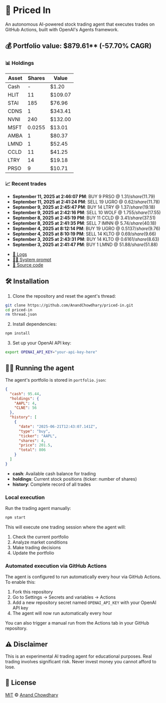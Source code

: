 # 🤖 Priced In

An autonomous AI-powered stock trading agent that executes trades on GitHub Actions, built with OpenAI's Agents framework.

<!-- auto start -->

## 💰 Portfolio value: $879.61** (-57.70% CAGR)

### 📊 Holdings

| Asset | Shares | Value |
|-------|--------|-------|
| Cash | - | $1.20 |
| HLIT | 11 | $109.07 |
| STAI | 185 | $76.96 |
| CDNS | 1 | $343.41 |
| NVNI | 240 | $132.00 |
| MSFT | 0.0255 | $13.01 |
| AMBA | 1 | $80.37 |
| LMND | 1 | $52.45 |
| CCLD | 11 | $41.25 |
| LTRY | 14 | $19.18 |
| PRSO | 9 | $10.71 |

### 📈 Recent trades

- **September 11, 2025 at 2:46:07 PM**: BUY 9 PRSO @ $1.31/share ($11.79)
- **September 11, 2025 at 2:41:24 PM**: SELL 19 UGRO @ $0.62/share ($11.78)
- **September 9, 2025 at 2:45:47 PM**: BUY 14 LTRY @ $1.37/share ($19.18)
- **September 9, 2025 at 2:42:16 PM**: SELL 10 WOLF @ $1.755/share ($17.55)
- **September 8, 2025 at 2:45:19 PM**: BUY 11 CCLD @ $3.41/share ($37.51)
- **September 8, 2025 at 2:41:35 PM**: SELL 7 IMNN @ $5.74/share ($40.18)
- **September 4, 2025 at 8:12:14 PM**: BUY 19 UGRO @ $0.5137/share ($9.76)
- **September 4, 2025 at 8:10:19 PM**: SELL 14 KLTO @ $0.69/share ($9.66)
- **September 3, 2025 at 2:43:31 PM**: BUY 14 KLTO @ $0.6161/share ($8.63)
- **September 3, 2025 at 2:41:47 PM**: BUY 1 LMND @ $51.88/share ($51.88)

<!-- auto end -->

- [🧠 Logs](./agent.log)
- [🧑‍💻 System prompt](./system-prompt.md)
- [📁 Source code](./agent.ts)

## 🛠️ Installation

1. Clone the repository and reset the agent's thread:

```bash
git clone https://github.com/AnandChowdhary/priced-in.git
cd priced-in
rm thread.json
```

2. Install dependencies:

```bash
npm install
```

3. Set up your OpenAI API key:

```bash
export OPENAI_API_KEY="your-api-key-here"
```

## 🏃‍♂️ Running the agent

The agent's portfolio is stored in `portfolio.json`:

```json
{
  "cash": 95.44,
  "holdings": {
    "AAPL": 4,
    "CLNE": 56
  },
  "history": [
    {
      "date": "2025-06-21T12:43:07.141Z",
      "type": "buy",
      "ticker": "AAPL",
      "shares": 4,
      "price": 201.5,
      "total": 806
    }
  ]
}
```

- **cash**: Available cash balance for trading
- **holdings**: Current stock positions (ticker: number of shares)
- **history**: Complete record of all trades

### Local execution

Run the trading agent manually:

```bash
npm start
```

This will execute one trading session where the agent will:

1. Check the current portfolio
2. Analyze market conditions
3. Make trading decisions
4. Update the portfolio

### Automated execution via GitHub Actions

The agent is configured to run automatically every hour via GitHub Actions. To enable this:

1. Fork this repository
2. Go to Settings → Secrets and variables → Actions
3. Add a new repository secret named `OPENAI_API_KEY` with your OpenAI API key
4. The agent will now run automatically every hour

You can also trigger a manual run from the Actions tab in your GitHub repository.

## ⚠️ Disclaimer

This is an experimental AI trading agent for educational purposes. Real trading involves significant risk. Never invest money you cannot afford to lose.

## 📄 License

[MIT](./LICENSE) © [Anand Chowdhary](https://anandchowdhary.com)
